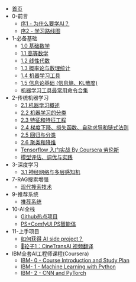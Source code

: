 * [首页](README.md)
* 0-前言
  * [序1 - 为什么要学AI？](0-Preface/%E5%BA%8F1%20-%20%E4%B8%BA%E4%BB%80%E4%B9%88%E8%A6%81%E5%AD%A6AI%EF%BC%9F.md)
  * [序2 - 学习路线图](0-Preface/%E5%BA%8F2%20-%20%E5%AD%A6%E4%B9%A0%E8%B7%AF%E7%BA%BF%E5%9B%BE.md)
* 1-必备基础
  * [1.0 基础数学](1-EssentialBasics/1.0%20%E5%9F%BA%E7%A1%80%E6%95%B0%E5%AD%A6.md)
  * [1.1 高等数学](1-EssentialBasics/1.1%20%E9%AB%98%E7%AD%89%E6%95%B0%E5%AD%A6.md)
  * [1.2 线性代数](1-EssentialBasics/1.2%20%E7%BA%BF%E6%80%A7%E4%BB%A3%E6%95%B0.md)
  * [1.3 概率论与数理统计](1-EssentialBasics/1.3%20%E6%A6%82%E7%8E%87%E8%AE%BA%E4%B8%8E%E6%95%B0%E7%90%86%E7%BB%9F%E8%AE%A1.md)
  * [1.4 机器学习工具](1-EssentialBasics/1.4%20%E6%9C%BA%E5%99%A8%E5%AD%A6%E4%B9%A0%E5%B7%A5%E5%85%B7.md)
  * [1.5 信息论基础 (信息熵、KL散度)](1-EssentialBasics/1.5%20%E4%BF%A1%E6%81%AF%E8%AE%BA%E5%9F%BA%E7%A1%80%20%28%E4%BF%A1%E6%81%AF%E7%86%B5%E3%80%81KL%E6%95%A3%E5%BA%A6%29.md)
  * [机器学习工具最常用命令合集](1-EssentialBasics/%E6%9C%BA%E5%99%A8%E5%AD%A6%E4%B9%A0%E5%B7%A5%E5%85%B7%E6%9C%80%E5%B8%B8%E7%94%A8%E5%91%BD%E4%BB%A4%E5%90%88%E9%9B%86.md)
* 2-传统机器学习
  * [2.1 机器学习概述](2-MachineLearning/2.1%20%E6%9C%BA%E5%99%A8%E5%AD%A6%E4%B9%A0%E6%A6%82%E8%BF%B0.md)
  * [2.2 机器学习的分类](2-MachineLearning/2.2%20%E6%9C%BA%E5%99%A8%E5%AD%A6%E4%B9%A0%E7%9A%84%E5%88%86%E7%B1%BB.md)
  * [2.3 特征和特征工程](2-MachineLearning/2.3%20%E7%89%B9%E5%BE%81%E5%92%8C%E7%89%B9%E5%BE%81%E5%B7%A5%E7%A8%8B.md)
  * [2.4 梯度下降、损失函数、自动求导和链式法则](2-MachineLearning/2.4%20%E6%A2%AF%E5%BA%A6%E4%B8%8B%E9%99%8D%E3%80%81%E6%8D%9F%E5%A4%B1%E5%87%BD%E6%95%B0%E3%80%81%E8%87%AA%E5%8A%A8%E6%B1%82%E5%AF%BC%E5%92%8C%E9%93%BE%E5%BC%8F%E6%B3%95%E5%88%99.md)
  * [2.5 回归与分类](2-MachineLearning/2.5%20%E5%9B%9E%E5%BD%92%E4%B8%8E%E5%88%86%E7%B1%BB.md)
  * [2.6 聚类和降维](2-MachineLearning/2.6%20%E8%81%9A%E7%B1%BB%E5%92%8C%E9%99%8D%E7%BB%B4.md)
  * [Tensorflow 入门实战 By Coursera 劳伦斯](2-MachineLearning/Tensorflow%20%E5%85%A5%E9%97%A8%E5%AE%9E%E6%88%98%20By%20Coursera%20%E5%8A%B3%E4%BC%A6%E6%96%AF.md)
  * [模型评估、调优与实践](2-MachineLearning/%E6%A8%A1%E5%9E%8B%E8%AF%84%E4%BC%B0%E3%80%81%E8%B0%83%E4%BC%98%E4%B8%8E%E5%AE%9E%E8%B7%B5.md)
* 3-深度学习
  * [3.1 神经网络与多层感知机](3-DeepLearning/3.1%20%E7%A5%9E%E7%BB%8F%E7%BD%91%E7%BB%9C%E4%B8%8E%E5%A4%9A%E5%B1%82%E6%84%9F%E7%9F%A5%E6%9C%BA.md)
* 7-RAG搜索增强
  * [现代搜索技术](7-RAG/%E7%8E%B0%E4%BB%A3%E6%90%9C%E7%B4%A2%E6%8A%80%E6%9C%AF.md)
* 9-推荐系统
  * [推荐系统](9-RecommendSystem/%E6%8E%A8%E8%8D%90%E7%B3%BB%E7%BB%9F.md)
* 10-AI全栈
  * [Github热点项目](10-AI-Full-Stack/Github%E7%83%AD%E7%82%B9%E9%A1%B9%E7%9B%AE.md)
  * [PS+ComfyUI PS智能体](10-AI-Full-Stack/PS%2BComfyUI%20PS%E6%99%BA%E8%83%BD%E4%BD%93.md)
* 11-上手项目
  * [如何获得 AI side project？](11-Side-Project/%E5%A6%82%E4%BD%95%E8%8E%B7%E5%BE%97%20AI%20side%20project%EF%BC%9F.md)
  * [🛞轮子1：CineTransAI 视频翻译](11-Side-Project/%F0%9F%9B%9E%E8%BD%AE%E5%AD%901%EF%BC%9ACineTransAI%20%E8%A7%86%E9%A2%91%E7%BF%BB%E8%AF%91.md)
* IBM全套AI工程师课程(Coursera)
  * [IBM- 0 - Course Introduction and Study Plan](IBM-AI-Engineer-Course/IBM-%200%20-%20Course%20Introduction%20and%20Study%20Plan.md)
  * [IBM- 1 - Machine Learning with Python](IBM-AI-Engineer-Course/IBM-%201%20-%20Machine%20Learning%20with%20Python.md)
  * [IBM- 2 - CNN and PyTorch](IBM-AI-Engineer-Course/IBM-%202%20-%20CNN%20and%20PyTorch.md)
